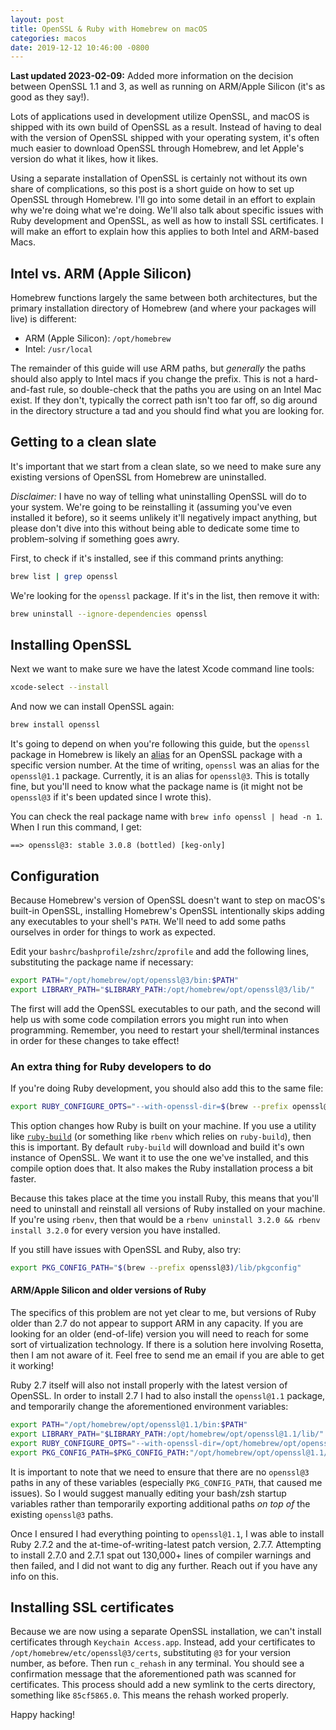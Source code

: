 ```yaml
---
layout: post
title: OpenSSL & Ruby with Homebrew on macOS
categories: macos
date: 2019-12-12 10:46:00 -0800
---
```

**Last updated 2023-02-09:** Added more information on the decision between OpenSSL 1.1 and 3, as well as running on ARM/Apple Silicon (it's as good as they say!).

Lots of applications used in development utilize OpenSSL, and macOS is shipped with its own build of OpenSSL as a result. Instead of having to deal with the version of OpenSSL shipped with your operating system, it's often much easier to download OpenSSL through Homebrew, and let Apple's version do what it likes, how it likes.

Using a separate installation of OpenSSL is certainly not without its own share of complications, so this post is a short guide on how to set up OpenSSL through Homebrew. I'll go into some detail in an effort to explain why we're doing what we're doing. We'll also talk about specific issues with Ruby development and OpenSSL, as well as how to install SSL certificates. I will make an effort to explain how this applies to both Intel and ARM-based Macs.

## Intel vs. ARM (Apple Silicon)

Homebrew functions largely the same between both architectures, but the primary installation directory of Homebrew (and where your packages will live) is different:

* ARM (Apple Silicon): `/opt/homebrew`
* Intel: `/usr/local`

The remainder of this guide will use ARM paths, but _generally_ the paths should also apply to Intel macs if you change the prefix. This is not a hard-and-fast rule, so double-check that the paths you are using on an Intel Mac exist. If they don't, typically the correct path isn't too far off, so dig around in the directory structure a tad and you should find what you are looking for.

## Getting to a clean slate

It's important that we start from a clean slate, so we need to make sure any existing versions of OpenSSL from Homebrew are uninstalled.

*Disclaimer:* I have no way of telling what uninstalling OpenSSL will do to your system. We're going to be reinstalling it (assuming you've even installed it before), so it seems unlikely it'll negatively impact anything, but please don't dive into this without being able to dedicate some time to problem-solving if something goes awry.

First, to check if it's installed, see if this command prints anything:

```bash
brew list | grep openssl
```

We're looking for the `openssl` package. If it's in the list, then remove it with:

```bash
brew uninstall --ignore-dependencies openssl
```

## Installing OpenSSL

Next we want to make sure we have the latest Xcode command line tools:

```bash
xcode-select --install
```

And now we can install OpenSSL again:

```bash
brew install openssl
```

It's going to depend on when you're following this guide, but the `openssl` package in Homebrew is likely an [alias](https://en.wikipedia.org/wiki/Aliasing_(computing)) for an OpenSSL package with a specific version number. At the time of writing, `openssl` was an alias for the `openssl@1.1` package. Currently, it is an alias for `openssl@3`. This is totally fine, but you'll need to know what the package name is (it might not be `openssl@3` if it's been updated since I wrote this).

You can check the real package name with `brew info openssl | head -n 1`. When I run this command, I get:

```
==> openssl@3: stable 3.0.8 (bottled) [keg-only]
```

## Configuration

Because Homebrew's version of OpenSSL doesn't want to step on macOS's built-in OpenSSL, installing Homebrew's OpenSSL intentionally skips adding any executables to your shell's `PATH`. We'll need to add some paths ourselves in order for things to work as expected.

Edit your `bashrc`/`bashprofile`/`zshrc`/`zprofile` and add the following lines, substituting the package name if necessary:

```bash
export PATH="/opt/homebrew/opt/openssl@3/bin:$PATH"
export LIBRARY_PATH="$LIBRARY_PATH:/opt/homebrew/opt/openssl@3/lib/"
```

The first will add the OpenSSL executables to our path, and the second will help us with some code compilation errors you might run into when programming. Remember, you need to restart your shell/terminal instances in order for these changes to take effect!

### An extra thing for Ruby developers to do

If you're doing Ruby development, you should also add this to the same file:

```bash
export RUBY_CONFIGURE_OPTS="--with-openssl-dir=$(brew --prefix openssl@3)"
```

This option changes how Ruby is built on your machine. If you use a utility like [`ruby-build`](https://github.com/rbenv/ruby-build) (or something like `rbenv` which relies on `ruby-build`), then this is important. By default `ruby-build` will download and build it's own instance of OpenSSL. We want it to use the one we've installed, and this compile option does that. It also makes the Ruby installation process a bit faster.

Because this takes place at the time you install Ruby, this means that you'll need to uninstall and reinstall all versions of Ruby installed on your machine. If you're using `rbenv`, then that would be a `rbenv uninstall 3.2.0 && rbenv install 3.2.0` for every version you have installed.

If you still have issues with OpenSSL and Ruby, also try:

```bash
export PKG_CONFIG_PATH="$(brew --prefix openssl@3)/lib/pkgconfig"
```

#### ARM/Apple Silicon and older versions of Ruby

The specifics of this problem are not yet clear to me, but versions of Ruby older than 2.7 do not appear to support ARM in any capacity. If you are looking for an older (end-of-life) version you will need to reach for some sort of virtualization technology. If there is a solution here involving Rosetta, then I am not aware of it. Feel free to send me an email if you are able to get it working!

Ruby 2.7 itself will also not install properly with the latest version of OpenSSL. In order to install 2.7 I had to also install the `openssl@1.1` package, and temporarily change the aforementioned environment variables:

```bash
export PATH="/opt/homebrew/opt/openssl@1.1/bin:$PATH"
export LIBRARY_PATH="$LIBRARY_PATH:/opt/homebrew/opt/openssl@1.1/lib/"
export RUBY_CONFIGURE_OPTS="--with-openssl-dir=/opt/homebrew/opt/openssl@1.1"
export PKG_CONFIG_PATH=$PKG_CONFIG_PATH:"/opt/homebrew/opt/openssl@1.1/lib/pkgconfig"
```

It is important to note that we need to ensure that there are no `openssl@3` paths in any of these variables (especially `PKG_CONFIG_PATH`, that caused me issues). So I would suggest manually editing your bash/zsh startup variables rather than temporarily exporting additional paths _on top of_ the existing `openssl@3` paths.

Once I ensured I had everything pointing to `openssl@1.1`, I was able to install Ruby 2.7.2 and the at-time-of-writing-latest patch version, 2.7.7. Attempting to install 2.7.0 and 2.7.1 spat out 130,000+ lines of compiler warnings and then failed, and I did not want to dig any further. Reach out if you have any info on this.

## Installing SSL certificates

Because we are now using a separate OpenSSL installation, we can't install certificates through `Keychain Access.app`. Instead, add your certificates to `/opt/homebrew/etc/openssl@3/certs`, substituting `@3` for your version number, as before. Then run `c_rehash` in any terminal. You should see a confirmation message that the aforementioned path was scanned for certificates. This process should add a new symlink to the certs directory, something like `85cf5865.0`. This means the rehash worked properly.

Happy hacking!

